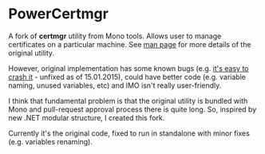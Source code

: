 # PowerCertmgr

A fork of **certmgr** utility from Mono tools. Allows user to manage certificates on a particular machine.
See [man page](http://linux.die.net/man/1/certmgr) for more details of the original utility.

However, original implementation has some known bugs (e.g. [it's easy to crash it](https://bugzilla.xamarin.com/show_bug.cgi?id=3516) - unfixed as of 15.01.2015), could have better code (e.g. variable naming, unused variables, etc) and IMO isn't really
 user-friendly.

I think that fundamental problem is that the original utility is bundled with Mono and pull-request approval process
there is quite long. So, inspired by new .NET modular structure, I created this fork.

Currently it's the original code, fixed to run in standalone with minor fixes (e.g. variables renaming).
